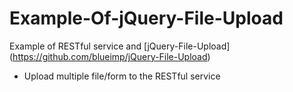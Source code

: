 # Example-Of-jQuery-File-Upload

Example of RESTful service and [jQuery-File-Upload] (https://github.com/blueimp/jQuery-File-Upload)

* Upload multiple file/form to the RESTful service
